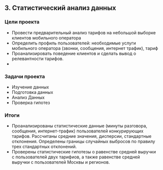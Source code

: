 ## 3. Статистический анализ данных

### Цели проекта

- Провести предварительный анализ тарифов на небольшой выборке клиентов мобильного оператора
- Определить профиль пользователей: необходимые услуги мобильного оператора (звонки, сообщения, интернет трафик), тариф
- Проанализировать поведение клиентов и сделать вывод о релевантности тарифов.
-  
### Задачи проекта

- Изучение данных
- Подготовка данных
- Анализ Данных
- Проверка гипотез

### Итоги

- Проанализированы статистические данные (минуты разговора, сообщения, интернет-трафик) пользователей конкурирующих тарифов. Рассчитаны средние значения, дисперсии, стандартные отклонения. Определены границы случайных выбросов по правилу трех стандартных отклонений.
- Проверены статистические гипотезы о равенстве средней выручки с пользователей двух тарифиов, а также равенстве средней выручки с пользователей Москвы и регионов.
